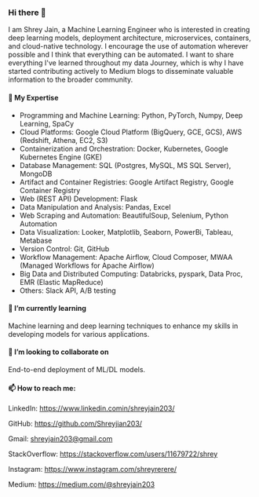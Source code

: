### Hi there 👋
I am Shrey Jain, a Machine Learning Engineer who is interested in creating deep learning models, deployment architecture, microservices, containers, and cloud-native technology. I encourage the use of automation wherever possible and I think that everything can be automated. I want to share everything I've learned throughout my data Journey, which is why I have started contributing actively to Medium blogs to disseminate valuable information to the broader community.

#### 🔭 My Expertise
  <ul><li>Programming and Machine Learning: Python, PyTorch, Numpy, Deep Learning, SpaCy
  <li>Cloud Platforms: Google Cloud Platform (BigQuery, GCE, GCS), AWS (Redshift, Athena, EC2, S3)
  <li>Containerization and Orchestration: Docker, Kubernetes, Google Kubernetes Engine (GKE)
  <li>Database Management: SQL (Postgres, MySQL, MS SQL Server), MongoDB
  <li>Artifact and Container Registries: Google Artifact Registry, Google Container Registry
  <li>Web (REST API) Development: Flask
  <li>Data Manipulation and Analysis: Pandas, Excel
  <li>Web Scraping and Automation: BeautifulSoup, Selenium, Python Automation
  <li>Data Visualization: Looker, Matplotlib, Seaborn, PowerBi, Tableau, Metabase
  <li>Version Control: Git, GitHub
  <li>Workflow Management: Apache Airflow, Cloud Composer, MWAA (Managed Workflows for Apache Airflow)
  <li>Big Data and Distributed Computing: Databricks, pyspark, Data Proc, EMR (Elastic MapReduce)
  <li>Others: Slack API, A/B testing
  </ul>

#### 🌱 I’m currently learning
Machine learning and deep learning techniques to enhance my skills in developing models for various applications.

#### 👯 I’m looking to collaborate on
End-to-end deployment of ML/DL models.

#### 📫 How to reach me:

LinkedIn: https://www.linkedin.comin/shreyjain203/

GitHub: https://github.com/Shreyjian203/

Gmail: shreyjain203@gmail.com

StackOverflow: https://stackoverflow.com/users/11679722/shrey

Instagram: https://www.instagram.com/shreyrerere/


Medium: https://medium.com/@shreyjain203

